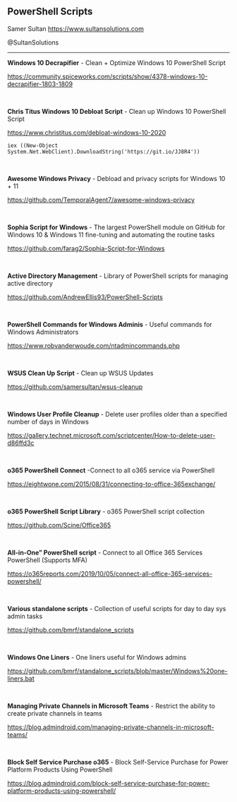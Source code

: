 ## PowerShell Scripts

Samer Sultan
https://www.sultansolutions.com

@SultanSolutions

---


**Windows 10 Decrapifier** - Clean + Optimize Windows 10 PowerShell Script

https://community.spiceworks.com/scripts/show/4378-windows-10-decrapifier-1803-1809

&nbsp;
&nbsp;


**Chris Titus Windows 10 Debloat Script** - Clean up Windows 10 PowerShell Script

https://www.christitus.com/debloat-windows-10-2020

    iex ((New-Object System.Net.WebClient).DownloadString('https://git.io/JJ8R4'))

&nbsp;
&nbsp;

**Awesome Windows Privacy** - Debload and privacy scripts for Windows 10 + 11 

https://github.com/TemporalAgent7/awesome-windows-privacy

&nbsp;
&nbsp;

**Sophia Script for Windows** - The largest PowerShell module on GitHub for Windows 10 & Windows 11 fine-tuning and automating the routine tasks

https://github.com/farag2/Sophia-Script-for-Windows

&nbsp;
&nbsp;

**Active Directory Management** - Library of PowerShell scripts for managing active directory

https://github.com/AndrewEllis93/PowerShell-Scripts

&nbsp;
&nbsp;

**PowerShell Commands for Windows Adminis** - Useful commands for Windows Administrators

https://www.robvanderwoude.com/ntadmincommands.php

&nbsp;
&nbsp;

**WSUS Clean Up Script** - Clean up WSUS Updates

https://github.com/samersultan/wsus-cleanup

&nbsp;
&nbsp;

**Windows User Profile Cleanup** - Delete user profiles older than a specified number of days in Windows

https://gallery.technet.microsoft.com/scriptcenter/How-to-delete-user-d86ffd3c

&nbsp;
&nbsp;

**o365 PowerShell Connect** -Connect to all o365 service via PowerShell

https://eightwone.com/2015/08/31/connecting-to-office-365exchange/

&nbsp;
&nbsp;


**o365 PowerShell Script Library** - o365 PowerShell script collection

https://github.com/Scine/Office365

&nbsp;
&nbsp;

**All-in-One” PowerShell script** - Connect to all Office 365 Services PowerShell  (Supports MFA)

https://o365reports.com/2019/10/05/connect-all-office-365-services-powershell/

&nbsp;
&nbsp;

**Various standalone scripts** - Collection of useful scripts for day to day sys admin tasks

https://github.com/bmrf/standalone_scripts

&nbsp;
&nbsp;

**Windows One Liners** - One liners useful for Windows admins

https://github.com/bmrf/standalone_scripts/blob/master/Windows%20one-liners.bat

&nbsp;
&nbsp;

**Managing Private Channels in Microsoft Teams** - Restrict the ability to create private channels in teams 

https://blog.admindroid.com/managing-private-channels-in-microsoft-teams/

&nbsp;
&nbsp;

 **Block Self Service Purchase o365** - Block Self-Service Purchase for Power Platform Products Using PowerShell
 
 https://blog.admindroid.com/block-self-service-purchase-for-power-platform-products-using-powershell/
 
&nbsp;
&nbsp;


